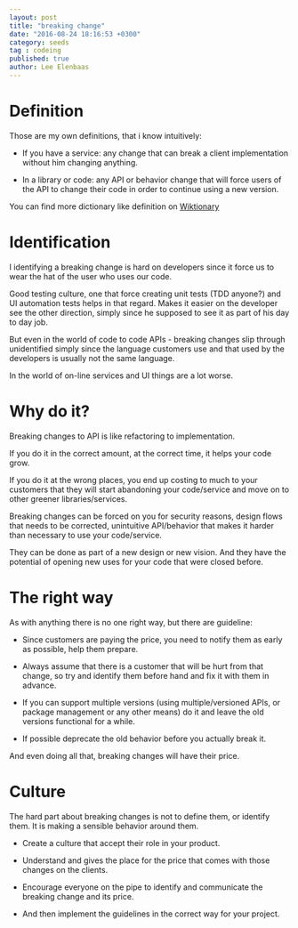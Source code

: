 ```yaml
---
layout: post
title: "breaking change"
date: "2016-08-24 18:16:53 +0300"
category: seeds
tag : codeing
published: true
author: Lee Elenbaas
---
```

# Definition

Those are my own definitions, that i know intuitively:

- If you have a service: any change that can break a client implementation without him changing anything.

- In a library or code: any API or behavior change that will force users of the API to change their code in order to continue using a new version.

You can find more dictionary like definition on [Wiktionary](https://en.wiktionary.org/wiki/breaking_change)

# Identification

I identifying a breaking change is hard on developers since it force us to wear the hat of the user who uses our code.

Good testing culture, one that force creating unit tests (TDD anyone?) and UI automation tests helps in that regard. Makes it easier on the developer see the other direction, simply since he supposed to see it as part of his day to day job.

But even in the world of code to code APIs - breaking changes slip through unidentified simply since the language customers use and that used by the developers is usually not the same language.

In the world of on-line services and UI things are a lot worse.

# Why do it?

Breaking changes to API is like refactoring to implementation.

If you do it in the correct amount, at the correct time, it helps your code grow.

If you do it at the wrong places, you end up costing to much to your customers that they will start abandoning your code/service and move on to other greener libraries/services.

Breaking changes can be forced on you for security reasons, design flows that needs to be corrected, unintuitive API/behavior that makes it harder than necessary to use your code/service.

They can be done as part of a new design or new vision. And they have the potential of opening new uses for your code that were closed before.

# The right way

As with anything there is no one right way, but there are guideline:

- Since customers are paying the price, you need to notify them as early as possible, help them prepare.

- Always assume that there is a customer that will be hurt from that change, so try and identify them before hand and fix it with them in advance.

- If you can support multiple versions (using multiple/versioned APIs, or package management or any other means) do it and leave the old versions functional for a while.

- If possible deprecate the old behavior before you actually break it.

And even doing all that, breaking changes will have their price.

# Culture

The hard part about breaking changes is not to define them, or identify them.
It is making a sensible behavior around them.

- Create a culture that accept their role in your product.

- Understand and gives the place for the price that comes with those changes on the clients.

- Encourage everyone on the pipe to identify and communicate the breaking change and its price.

- And then implement the guidelines in the correct way for your project.
